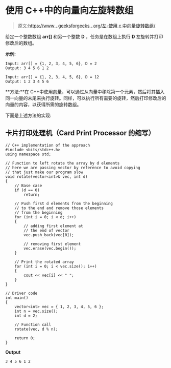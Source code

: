 # 使用 C++中的向量向左旋转数组

> 原文:[https://www . geeksforgeeks . org/左-使用 c 中向量旋转数组/](https://www.geeksforgeeks.org/left-rotation-of-an-array-using-vectors-in-c/)

给定一个整数数组 **arr[]** 和另一个整数 **D** ，任务是在数组上执行 **D** 左旋转并打印修改后的数组。

**示例:**

```
Input: arr[] = {1, 2, 3, 4, 5, 6}, D = 2
Output: 3 4 5 6 1 2

Input: arr[] = {1, 2, 3, 4, 5, 6}, D = 12
Output: 1 2 3 4 5 6

```

**方法:**在 C++中使用[向量](https://www.geeksforgeeks.org/vector-in-cpp-stl/)，可以通过从向量中移除第一个元素，然后将其插入同一向量的末尾来执行旋转。同样，可以执行所有需要的旋转，然后打印修改后的向量的内容，以获得所需的旋转数组。

下面是上述方法的实现:

## 卡片打印处理机（Card Print Processor 的缩写）

```
// C++ implementation of the approach
#include <bits/stdc++.h>
using namespace std;

// Function to left rotate the array by d elements
// here we are passing vector by reference to avoid copying
// that just make our program slow
void rotate(vector<int>& vec, int d)
{
    // Base case
    if (d == 0)
        return;

    // Push first d elements from the beginning
    // to the end and remove those elements
    // from the beginning
    for (int i = 0; i < d; i++)
    {
        // adding first element at
        // the end of vector
        vec.push_back(vec[0]);

        // removing first element
        vec.erase(vec.begin());
    }

    // Print the rotated array
    for (int i = 0; i < vec.size(); i++)
    {
        cout << vec[i] << " ";
    }
}

// Driver code
int main()
{
    vector<int> vec = { 1, 2, 3, 4, 5, 6 };
    int n = vec.size();
    int d = 2;

    // Function call
    rotate(vec, d % n);

    return 0;
}
```

**Output**

```
3 4 5 6 1 2 
```